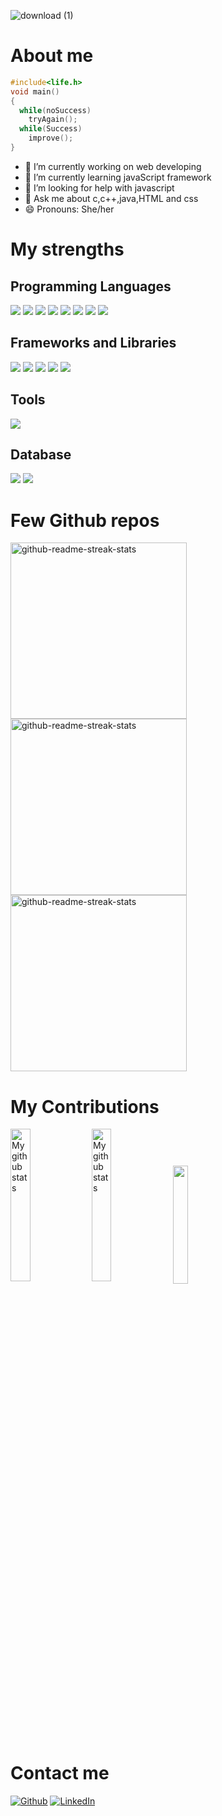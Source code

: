 ![download (1)](https://user-images.githubusercontent.com/82823305/156890053-87ff6a79-8121-4c9d-95a4-d7b153c61939.png "Header")

# About me

```cpp
#include<life.h>
void main()
{
  while(noSuccess)
    tryAgain();
  while(Success)
    improve();
}
```


- 🔭 I’m currently working on web developing
- 🌱 I’m currently learning javaScript framework
- 🤔 I’m looking for help with javascript
- 💬 Ask me about c,c++,java,HTML and css
- 😄 Pronouns: She/her
 
# My strengths

## Programming Languages

<p>
  <img src="https://img.shields.io/badge/C-00599C?style=for-the-badge&logo=c&logoColor=white" />
  <img src="https://img.shields.io/badge/C%2B%2B-00599C?style=for-the-badge&logo=c%2B%2B&logoColor=white" />
  <img src="https://img.shields.io/badge/Java-ED8B00?style=for-the-badge&logo=java&logoColor=white" />
  <img src="https://img.shields.io/badge/Python-3776AB?style=for-the-badge&logo=python&logoColor=white" />
  <img src="https://img.shields.io/badge/HTML5-E34F26?style=for-the-badge&logo=html5&logoColor=white" />
  <img src="https://img.shields.io/badge/CSS3-1572B6?style=for-the-badge&logo=css3&logoColor=white" />
  <img src="https://img.shields.io/badge/JavaScript-323330?style=for-the-badge&logo=javascript&logoColor=F7DF1E" />
  <img src="https://img.shields.io/badge/json-5E5C5C?style=for-the-badge&logo=json&logoColor=white" />
</p>

## Frameworks and Libraries

<p>
  <img src="https://img.shields.io/badge/Bootstrap-563D7C?style=for-the-badge&logo=bootstrap&logoColor=white" />
  <img src="https://img.shields.io/badge/Node.js-339933?style=for-the-badge&logo=nodedotjs&logoColor=white" />
  <img src="https://img.shields.io/badge/Express.js-000000?style=for-the-badge&logo=express&logoColor=white" />
  <img src="https://img.shields.io/badge/React-20232A?style=for-the-badge&logo=react&logoColor=61DAFB" />
  <img src="https://img.shields.io/badge/Redux-593D88?style=for-the-badge&logo=redux&logoColor=white" />
</p>

## Tools

<p>
  <img src="https://img.shields.io/badge/Visual_Studio_Code-0078D4?style=for-the-badge&logo=visual%20studio%20code&logoColor=white" />
</p>

## Database

<p>
  <img src="https://img.shields.io/badge/MySQL-00000F?style=for-the-badge&logo=mysql&logoColor=white" />
  <img src="https://img.shields.io/badge/MongoDB-4EA94B?style=for-the-badge&logo=mongodb&logoColor=white" />
</p>

# Few Github repos

<p align="left">
  <a href="https://github.com/Shruthi-Sivagnanam/Calculator">
<img width="282" src="https://denvercoder1-github-readme-stats.vercel.app/api/pin/?username=Shruthi-Sivagnanam&repo=Calculator&theme=react&bg_color=273849&title_color=F85D7F&icon_color=F8D866&hide_border=true&show_icons=false" alt="github-readme-streak-stats">
  </a>
  <a href="https://github.com/Shruthi-Sivagnanam/writings-blog">
<img width="282" src="https://denvercoder1-github-readme-stats.vercel.app/api/pin/?username=Shruthi-Sivagnanam&repo=writings-blog&theme=react&bg_color=273849&title_color=F85D7F&icon_color=F8D866&hide_border=true&show_icons=false" alt="github-readme-streak-stats">
  </a>
  <a href="https://github.com/Shruthi-Sivagnanam/Student-registration-form">
<img width="282" src="https://denvercoder1-github-readme-stats.vercel.app/api/pin/?username=Shruthi-Sivagnanam&repo=Student-registration-form&theme=react&bg_color=273849&title_color=F85D7F&icon_color=F8D866&hide_border=true&show_icons=false" alt="github-readme-streak-stats">
  </a>
</p>

# My Contributions

<p align="left">
<img align="center" src="https://github-readme-streak-stats.herokuapp.com?user=Shruthi-Sivagnanam&theme=vue-dark&hide_border=true&date_format=M%20j%5B%2C%20Y%5D" alt="My github stats" width="25%" />

<img align="center" src="https://github-readme-stats.vercel.app/api?username=Shruthi-Sivagnanam&show_icons=true&include_all_commits=true&theme=cobalt&hide_border=true" alt="My github stats"  width="25%"/> 
 
<img align="center" src="https://github-readme-stats.vercel.app/api/top-langs/?username=Shruthi-Sivagnanam&layout=compact&theme=cobalt&hide_border=true" width="22%"/>
</p>

# Contact me

[<img alt="Github" src="https://img.shields.io/badge/GitHub-%2312100E.svg?&style=for-the-badge&logo=Github&logoColor=white" />](https://github.com/Shruthi-Sivagnanam) 
[<img alt="LinkedIn" src="https://img.shields.io/badge/LinkedIn-%231DA1F2.svg?&style=for-the-badge&logo=LinkedIn&logoColor=white" />](https://www.linkedin.com/in/shruthi-sivagnanam-172132216/)
